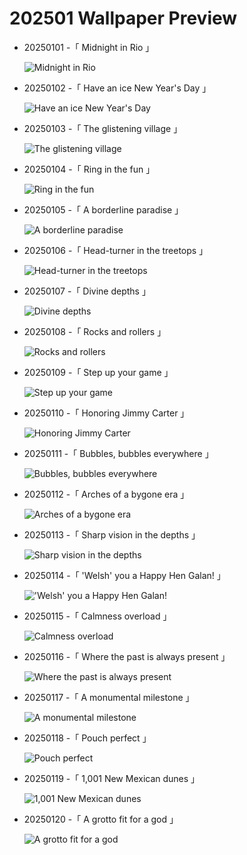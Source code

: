 # 202501 Wallpaper Preview 
- 20250101 -「 Midnight in Rio 」
  ![Midnight in Rio](https://bing.com/th?id=OHR.RioNewYear_EN-US7216341802_UHD.jpg&rf=LaDigue_UHD.jpg&pid=hp&w=3840&h=2160&rs=1&c=4) 
- 20250102 -「 Have an ice New Year's Day 」
  ![Have an ice New Year's Day](https://bing.com/th?id=OHR.PolarBearSwim_EN-US7610036047_UHD.jpg&rf=LaDigue_UHD.jpg&pid=hp&w=3840&h=2160&rs=1&c=4) 
- 20250103 -「 The glistening village 」
  ![The glistening village](https://bing.com/th?id=OHR.ArdezSwitzerland_EN-US8405268165_UHD.jpg&rf=LaDigue_UHD.jpg&pid=hp&w=3840&h=2160&rs=1&c=4) 
- 20250104 -「 Ring in the fun 」
  ![Ring in the fun](https://bing.com/th?id=OHR.TolkienOxford_EN-US6755564963_UHD.jpg&rf=LaDigue_UHD.jpg&pid=hp&w=3840&h=2160&rs=1&c=4) 
- 20250105 -「 A borderline paradise 」
  ![A borderline paradise](https://bing.com/th?id=OHR.VietnamFalls_EN-US9133406245_UHD.jpg&rf=LaDigue_UHD.jpg&pid=hp&w=3840&h=2160&rs=1&c=4) 
- 20250106 -「 Head-turner in the treetops 」
  ![Head-turner in the treetops](https://bing.com/th?id=OHR.PlumParakeet_EN-US9359235355_UHD.jpg&rf=LaDigue_UHD.jpg&pid=hp&w=3840&h=2160&rs=1&c=4) 
- 20250107 -「 Divine depths 」
  ![Divine depths](https://bing.com/th?id=OHR.RavennaBasilica_EN-US9585765715_UHD.jpg&rf=LaDigue_UHD.jpg&pid=hp&w=3840&h=2160&rs=1&c=4) 
- 20250108 -「 Rocks and rollers 」
  ![Rocks and rollers](https://bing.com/th?id=OHR.BouldersNZ_EN-US0112829210_UHD.jpg&rf=LaDigue_UHD.jpg&pid=hp&w=3840&h=2160&rs=1&c=4) 
- 20250109 -「 Step up your game 」
  ![Step up your game](https://bing.com/th?id=OHR.GreatWallStairs_EN-US0360405933_UHD.jpg&rf=LaDigue_UHD.jpg&pid=hp&w=3840&h=2160&rs=1&c=4) 
- 20250110 -「 Honoring Jimmy Carter 」
  ![Honoring Jimmy Carter](https://bing.com/th?id=OHR.CarterMemorial_EN-US9400973867_UHD.jpg&rf=LaDigue_UHD.jpg&pid=hp&w=3840&h=2160&rs=1&c=4) 
- 20250111 -「 Bubbles, bubbles everywhere 」
  ![Bubbles, bubbles everywhere](https://bing.com/th?id=OHR.BubbleLake_EN-US6558545411_UHD.jpg&rf=LaDigue_UHD.jpg&pid=hp&w=3840&h=2160&rs=1&c=4) 
- 20250112 -「 Arches of a bygone era 」
  ![Arches of a bygone era](https://bing.com/th?id=OHR.MeknesMorocco_EN-US6991915839_UHD.jpg&rf=LaDigue_UHD.jpg&pid=hp&w=3840&h=2160&rs=1&c=4) 
- 20250113 -「 Sharp vision in the depths 」
  ![Sharp vision in the depths](https://bing.com/th?id=OHR.CrescentTail_EN-US7217745417_UHD.jpg&rf=LaDigue_UHD.jpg&pid=hp&w=3840&h=2160&rs=1&c=4) 
- 20250114 -「 'Welsh' you a Happy Hen Galan! 」
  !['Welsh' you a Happy Hen Galan!](https://bing.com/th?id=OHR.CoastalWales_EN-US9397534673_UHD.jpg&rf=LaDigue_UHD.jpg&pid=hp&w=3840&h=2160&rs=1&c=4) 
- 20250115 -「 Calmness overload 」
  ![Calmness overload](https://bing.com/th?id=OHR.CadizSpain_EN-US9699586606_UHD.jpg&rf=LaDigue_UHD.jpg&pid=hp&w=3840&h=2160&rs=1&c=4) 
- 20250116 -「 Where the past is always present 」
  ![Where the past is always present](https://bing.com/th?id=OHR.MuseumCourt_EN-US0003531841_UHD.jpg&rf=LaDigue_UHD.jpg&pid=hp&w=3840&h=2160&rs=1&c=4) 
- 20250117 -「 A monumental milestone 」
  ![A monumental milestone](https://bing.com/th?id=OHR.PinnaclesPeaks_EN-US6350520288_UHD.jpg&rf=LaDigue_UHD.jpg&pid=hp&w=3840&h=2160&rs=1&c=4) 
- 20250118 -「 Pouch perfect 」
  ![Pouch perfect](https://bing.com/th?id=OHR.PelicanPortrait_EN-US0510978735_UHD.jpg&rf=LaDigue_UHD.jpg&pid=hp&w=3840&h=2160&rs=1&c=4) 
- 20250119 -「 1,001 New Mexican dunes 」
  ![1,001 New Mexican dunes](https://bing.com/th?id=OHR.WhiteSandsNP_EN-US0745183236_UHD.jpg&rf=LaDigue_UHD.jpg&pid=hp&w=3840&h=2160&rs=1&c=4) 
- 20250120 -「 A grotto fit for a god 」
  ![A grotto fit for a god](https://bing.com/th?id=OHR.NeptunesGrotto_EN-US1020342235_UHD.jpg&rf=LaDigue_UHD.jpg&pid=hp&w=3840&h=2160&rs=1&c=4) 
